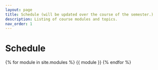 ```yaml
---
layout: page
title: Schedule (will be updated over the course of the semester.)
description: Listing of course modules and topics.
nav_order: 1
---
```


# Schedule

{% for module in site.modules %}
{{ module }}
{% endfor %}
